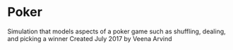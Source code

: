 # Poker
 Simulation that models aspects of a poker game such as shuffling, dealing, and picking a winner
Created July 2017 by Veena Arvind 

